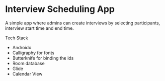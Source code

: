# Interview Scheduling App

A simple app where admins can create interviews by selecting participants, interview start time and end time.

Tech Stack
- Androidx
- Calligraphy for fonts
- Butterknife for binding the ids
- Room database
- Glide
- Calendar View
